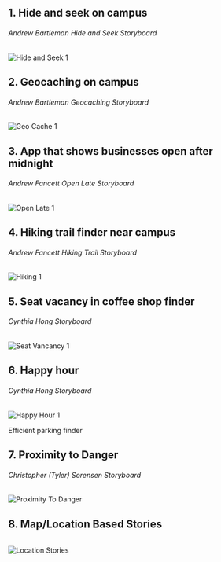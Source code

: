 
## 1. Hide and seek on campus
###### Andrew Bartleman Hide and Seek Storyboard
![Hide and Seek 1](https://raw.githubusercontent.com/SpiritRushAhri/team17/master/images/hideandseek1.JPG "Hide and Seek Storyboard")


## 2. Geocaching on campus
###### Andrew Bartleman Geocaching Storyboard
![Geo Cache 1](https://raw.githubusercontent.com/SpiritRushAhri/team17/master/images/geocache1.JPG "Geocache Storyboard")


## 3. App that shows businesses open after midnight
###### Andrew Fancett Open Late Storyboard
![Open Late 1](https://raw.githubusercontent.com/SpiritRushAhri/team17/master/images/Openlate1.JPG "Open Late Storyboard 1")


## 4. Hiking trail finder near campus
###### Andrew Fancett Hiking Trail Storyboard
![Hiking 1](https://raw.githubusercontent.com/SpiritRushAhri/team17/master/images/hiking1.JPG "Hiking Storyboard 1")


## 5. Seat vacancy in coffee shop finder
###### Cynthia Hong Storyboard
![Seat Vancancy 1](https://raw.githubusercontent.com/SpiritRushAhri/team17/master/images/SeatVacancy1.JPG "Seat Vancancy 1")


## 6. Happy hour
###### Cynthia Hong Storyboard
![Happy Hour 1](https://raw.githubusercontent.com/SpiritRushAhri/team17/master/images/HappyHour1.JPG "Happy Hour")


Efficient parking finder

## 7. Proximity to Danger
###### Christopher (Tyler) Sorensen Storyboard
![Proximity To Danger](https://raw.githubusercontent.com/SpiritRushAhri/team17/master/images/IMG_0116.JPG")

## 8. Map/Location Based Stories
######
![Location Stories](https://raw.githubusercontent.com/SpiritRushAhri/team17/master/images/IMG_0115.JPG")
